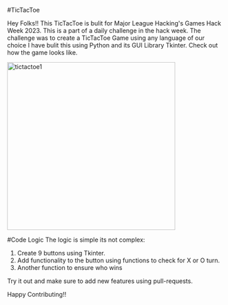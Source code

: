#TicTacToe

Hey Folks!!
This TicTacToe is bulit for Major League Hacking's Games Hack Week 2023. This is a part of a daily challenge in the hack week.
The challenge was to create a TicTacToe Game using any language of our choice I have bulit this using Python and its GUI Library Tkinter.
Check out how the game looks like. 


<img width="390" alt="tictactoe1" src="https://github.com/kanchanrai7/TicTacToe/assets/114416916/318328b1-567a-452b-a82c-11963c7df091">


#Code Logic
The logic is simple its not complex:
1. Create 9 buttons using Tkinter.
2. Add functionality to the button using functions to check for X or O turn.
3. Another function to ensure who wins

Try it out and make sure to add new features using pull-requests.

Happy Contributing!!
